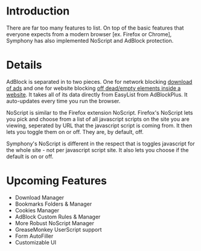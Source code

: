 # Introduction #

There are far too many features to list.
On top of the basic features that everyone expects from a modern browser [ex. Firefox or Chrome], Symphony has also implemented NoScript and AdBlock protection.


# Details #

AdBlock is separated in to two pieces. One for network blocking [download of ads](blocks.md) and one for website blocking [off dead/empty elements inside a website](kills.md). It takes all of its data directly from EasyList from AdBlockPlus. It auto-updates every time you run the browser.

NoScript is similar to the Firefox extension NoScript. Firefox's NoScript lets you pick and choose from a list of all javascript scripts on the site you are viewing, seperated by URL that the javascript script is coming from. It then lets you toggle them on or off. They are, by default, off.

Symphony's NoScript is different in the respect that is toggles javascript for the whole site - not per javascript script site. It also lets you choose if the default is on or off.


# Upcoming Features #

  * Download Manager
  * Bookmarks Folders & Manager
  * Cookies Manager
  * AdBlock Custom Rules & Manager
  * More Robust NoScript Manager
  * GreaseMonkey UserScript support
  * Form AutoFiller
  * Customizable UI